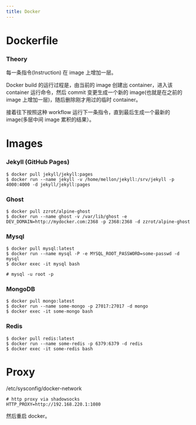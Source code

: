 ```yaml
---
title: Docker
---
```



Dockerfile
==========

### Theory

每一条指令(Instruction) 在 image 上增加一层。

Docker build 的运行过程是，由当前的 image 创建出 container，进入该 container 运行命令，然后 commit 变更生成一个新的 image(也就是在之前的 image 上增加一层)，随后删除刚才用过的临时 container。

接着往下按照这种 workflow 运行下一条指令，直到最后生成一个最新的 image(多层中间 image 累积的结果）。


Images
======

### Jekyll (GitHub Pages)

    $ docker pull jekyll/jekyll:pages
    $ docker run --name jekyll -v /home/mellon/jekyll:/srv/jekyll -p 4000:4000 -d jekyll/jekyll:pages

### Ghost

    $ docker pull zzrot/alpine-ghost
    $ docker run --name ghost -v /var/lib/ghost -e DEV_DOMAIN=http://mydocker.com:2368 -p 2368:2368 -d zzrot/alpine-ghost

### Mysql

    $ docker pull mysql:latest
    $ docker run --name mysql -P -e MYSQL_ROOT_PASSWORD=some-passwd -d mysql
    $ docker exec -it mysql bash
    
    # mysql -u root -p

### MongoDB

    $ docker pull mongo:latest
    $ docker run --name some-mongo -p 27017:27017 -d mongo
    $ docker exec -it some-mongo bash

### Redis

    $ docker pull redis:latest
    $ docker run --name some-redis -p 6379:6379 -d redis
    $ docker exec -it some-redis bash

Proxy
=====

/etc/sysconfig/docker-network

    # http proxy via shadowsocks
    HTTP_PROXY=http://192.168.220.1:1080

然后重启 docker。